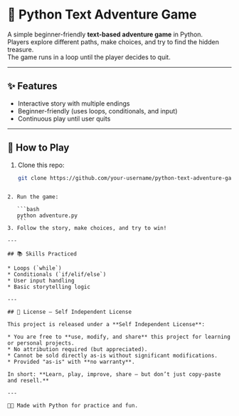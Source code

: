 
# 🏰 Python Text Adventure Game  

A simple beginner-friendly **text-based adventure game** in Python.  
Players explore different paths, make choices, and try to find the hidden treasure.  
The game runs in a loop until the player decides to quit.  

---

## ✨ Features
- Interactive story with multiple endings  
- Beginner-friendly (uses loops, conditionals, and input)  
- Continuous play until user quits  

---

## 🚀 How to Play
1. Clone this repo:  
   ```bash
   git clone https://github.com/your-username/python-text-adventure-game.git
````

2. Run the game:

   ```bash
   python adventure.py
   ```
3. Follow the story, make choices, and try to win!

---

## 📚 Skills Practiced

* Loops (`while`)
* Conditionals (`if/elif/else`)
* User input handling
* Basic storytelling logic

---

## 📄 License – Self Independent License

This project is released under a **Self Independent License**:

* You are free to **use, modify, and share** this project for learning or personal projects.
* No attribution required (but appreciated).
* Cannot be sold directly as-is without significant modifications.
* Provided "as-is" with **no warranty**.

In short: **Learn, play, improve, share — but don’t just copy-paste and resell.**

---

👩‍💻 Made with Python for practice and fun.

